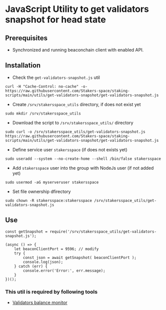 # JavaScript Utility to get validators snapshot for head state

## Prerequisites
- Synchronized and running beaconchain client with enabled API.

## Installation
- Check the `get-validators-snapshot.js` util
```
curl -H "Cache-Control: no-cache" -o- https://raw.githubusercontent.com/Stakers-space/staking-scripts/main/utils/get-validators-snapshot/get-validators-snapshot.js
```
- Create `/srv/stakersspace_utils` directory, if does not exist yet
```
sudo mkdir /srv/stakersspace_utils
```
- Download the script to `/srv/stakersspace_utils/` directory
```
sudo curl -o /srv/stakersspace_utils/get-validators-snapshot.js https://raw.githubusercontent.com/Stakers-space/staking-scripts/main/utils/get-validators-snapshot/get-validators-snapshot.js
```
- Define service user `stakersspace` (if does not exists yet)
```
sudo useradd --system --no-create-home --shell /bin/false stakersspace
```
- Add `stakersspace` user into the group with NodeJs user (if not added yet)
```
sudo usermod -aG myserveruser stakersspace
```
- Set file ownership dfirectory
```
sudo chown -R stakersspace:stakersspace /srv/stakersspace_utils/get-validators-snapshot.js
```

## Use
```
const getSnapshot = require('/srv/stakersspace_utils/get-validators-snapshot.js');

(async () => {
    let beaconClientPort = 9596; // modify
    try {
        const json = await getSnapshot( beaconClientPort );
        console.log(json);
    } catch (err) {
        console.error('Error:', err.message);
    }
})();
```

### This util is required by following tools
- [Validators balance monitor](https://github.com/Stakers-space/staking-scripts/tree/main/monitor/validators_balance)
